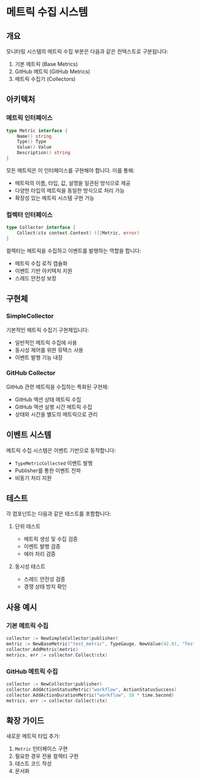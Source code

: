 # 메트릭 수집 시스템

## 개요

모니터링 시스템의 메트릭 수집 부분은 다음과 같은 컨텍스트로 구분됩니다:

1. 기본 메트릭 (Base Metrics)
2. GitHub 메트릭 (GitHub Metrics)
3. 메트릭 수집기 (Collectors)

## 아키텍처

### 메트릭 인터페이스

```go
type Metric interface {
    Name() string
    Type() Type
    Value() Value
    Description() string
}
```

모든 메트릭은 이 인터페이스를 구현해야 합니다. 이를 통해:

- 메트릭의 이름, 타입, 값, 설명을 일관된 방식으로 제공
- 다양한 타입의 메트릭을 동일한 방식으로 처리 가능
- 확장성 있는 메트릭 시스템 구현 가능

### 컬렉터 인터페이스

```go
type Collector interface {
    Collect(ctx context.Context) ([]Metric, error)
}
```

컬렉터는 메트릭을 수집하고 이벤트를 발행하는 역할을 합니다:

- 메트릭 수집 로직 캡슐화
- 이벤트 기반 아키텍처 지원
- 스레드 안전성 보장

## 구현체

### SimpleCollector

기본적인 메트릭 수집기 구현체입니다:

- 일반적인 메트릭 수집에 사용
- 동시성 제어를 위한 뮤텍스 사용
- 이벤트 발행 기능 내장

### GitHub Collector

GitHub 관련 메트릭을 수집하는 특화된 구현체:

- GitHub 액션 상태 메트릭 수집
- GitHub 액션 실행 시간 메트릭 수집
- 상태와 시간을 별도의 메트릭으로 관리

## 이벤트 시스템

메트릭 수집 시스템은 이벤트 기반으로 동작합니다:

- `TypeMetricCollected` 이벤트 발행
- Publisher를 통한 이벤트 전파
- 비동기 처리 지원

## 테스트

각 컴포넌트는 다음과 같은 테스트를 포함합니다:

1. 단위 테스트
    - 메트릭 생성 및 수집 검증
    - 이벤트 발행 검증
    - 에러 처리 검증

2. 동시성 테스트
    - 스레드 안전성 검증
    - 경쟁 상태 방지 확인

## 사용 예시

### 기본 메트릭 수집

```go
collector := NewSimpleCollector(publisher)
metric := NewBaseMetric("test_metric", TypeGauge, NewValue(42.0), "Test metric")
collector.AddMetric(metric)
metrics, err := collector.Collect(ctx)
```

### GitHub 메트릭 수집

```go
collector := NewCollector(publisher)
collector.AddActionStatusMetric("workflow", ActionStatusSuccess)
collector.AddActionDurationMetric("workflow", 10 * time.Second)
metrics, err := collector.Collect(ctx)
```

## 확장 가이드

새로운 메트릭 타입 추가:

1. `Metric` 인터페이스 구현
2. 필요한 경우 전용 컬렉터 구현
3. 테스트 코드 작성
4. 문서화 